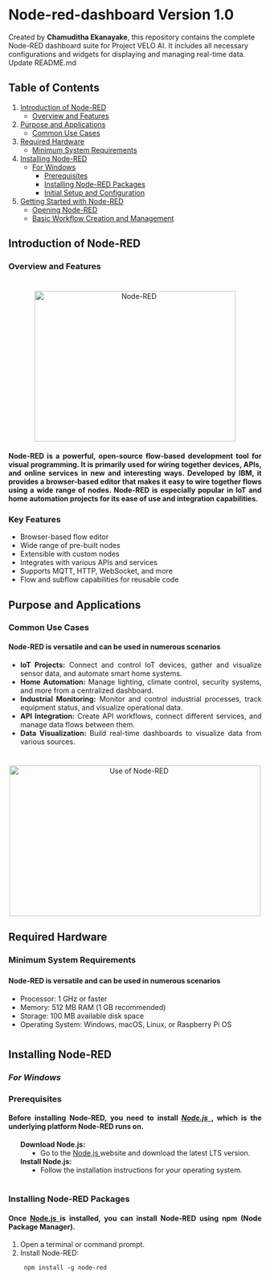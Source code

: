 # Node-red-dashboard **Version 1.0**

<a name="top"></a>

Created by **Chamuditha Ekanayake**, this repository contains the complete Node-RED dashboard suite for Project VELO AI. It includes all necessary configurations and widgets for displaying and managing real-time data. Update README.md

## Table of Contents
1. [Introduction of Node-RED](#introduction-of-node-red)
    - [Overview and Features](#overview-and-features)
2. [Purpose and Applications](#purpose-and-applications)
    - [Common Use Cases](#common-use-cases)
3. [Required Hardware](#required-hardware)
    - [Minimum System Requirements](#minimum-system-requirements)
4. [Installing Node-RED](#installing-node-red)
    - [For Windows](#for-windows)
        - [Prerequisites](#prerequisites)
        - [Installing Node-RED Packages](#installing-node-red-packages)
        - [Initial Setup and Configuration](#initial-setup-and-configuration)
5. [Getting Started with Node-RED](#getting-started-with-node-red)
    - [Opening Node-RED](#opening-node-red)
    - [Basic Workflow Creation and Management](#basic-workflow-oreation-and-management)





## Introduction of Node-RED

### Overview and Features

<div align="center">
    <h1></h1>
    <a href="https://wiki.seeedstudio.com/reComputer_J4012_Flash_Jetpack/">
        <img src="https://upload.wikimedia.org/wikipedia/commons/2/2b/Node-red-icon.png"
            alt="Node-RED"
            width="400"
            height="300">
    </a>

<h4 align="justify">Node-RED is a powerful, open-source flow-based development tool for visual programming. It is primarily used for wiring together devices, APIs, and online services in new and interesting ways. Developed by IBM, it provides a browser-based editor that makes it easy to wire together flows using a wide range of nodes. Node-RED is especially popular in IoT and home automation projects for its ease of use and integration capabilities.</h4>

<h3 align="justify">Key Features</h3>
<ul align="justify">
    <li>Browser-based flow editor</li>
    <li>Wide range of pre-built nodes</li>
    <li>Extensible with custom nodes</li>
    <li>Integrates with various APIs and services</li>
    <li>Supports MQTT, HTTP, WebSocket, and more</li>
    <li>Flow and subflow capabilities for reusable code</li>
</ul>
</div>





## Purpose and Applications

### Common Use Cases

<div align="center">

<h4 align="justify"><b>Node-RED is versatile and can be used in numerous scenarios</b></h4>
<ul align="justify">
    <li><b>IoT Projects:</b> Connect and control IoT devices, gather and visualize sensor data, and automate smart home systems.</li>
    <li><b>Home Automation: </b>Manage lighting, climate control, security systems, and more from a centralized dashboard.</li>
    <li><b>Industrial Monitoring:</b> Monitor and control industrial processes, track equipment status, and visualize operational data.</li>
    <li><b>API Integration:</b> Create API workflows, connect different services, and manage data flows between them.</li>
    <li><b>Data Visualization: </b>Build real-time dashboards to visualize data from various sources.</li>
</ul>

<h1></h1>
<a href="https://wiki.seeedstudio.com/reComputer_J4012_Flash_Jetpack/">
        <img src="https://www.iqhome.org/image/cache/catalog/solutions/flowcharts/Outputs/node-red_output-2722x1080.png"
            alt="Use of Node-RED"
            width="500"
            height="300">
    </a>

</div>





## Required Hardware

### Minimum System Requirements


<h3></h3>
<h4 align="justify"><b>Node-RED is versatile and can be used in numerous scenarios</b></h4>
<ul align="justify">
    <li>Processor: 1 GHz or faster</li>
    <li>Memory: 512 MB RAM (1 GB recommended)</li>
    <li>Storage: 100 MB available disk space</li>
    <li>Operating System: Windows, macOS, Linux, or Raspberry Pi OS</li>
</ul>

<h1></h1>




## Installing Node-RED

### <b><i> For Windows </i></b>

### Prerequisites

<div align="center">

<h4 align="justify">Before installing Node-RED, you need to install <a href="https://nodejs.org/en"> <b><i>Node.js </i></b></a>  , which is the underlying platform Node-RED runs on.</h4>

<ul align="justify">
    <dt>
        <strong>Download Node.js:</strong><br>
         <dd><li> Go to the <a href="https://nodejs.org/en"> Node.js </a> website and download the latest LTS version. </li></dd>
    </dt>
    </dt>
        <strong>Install Node.js:</strong><br>
        <dd><li> Follow the installation instructions for your operating system. </li></dd>
    </dt>
</ul>
<h1></h1>

</div>


### Installing Node-RED Packages

<div align="center">

<h4 align="justify">Once <a href="https://nodejs.org/en"> Node.js </a> is installed, you can install Node-RED using npm (Node Package Manager).</h4>

<ol align="justify">
    <li>Open a terminal or command prompt.</li>
    <li>Install Node-RED:</li>
    <pre><code> npm install -g node-red </code></pre>
    
</ol>


</div>
